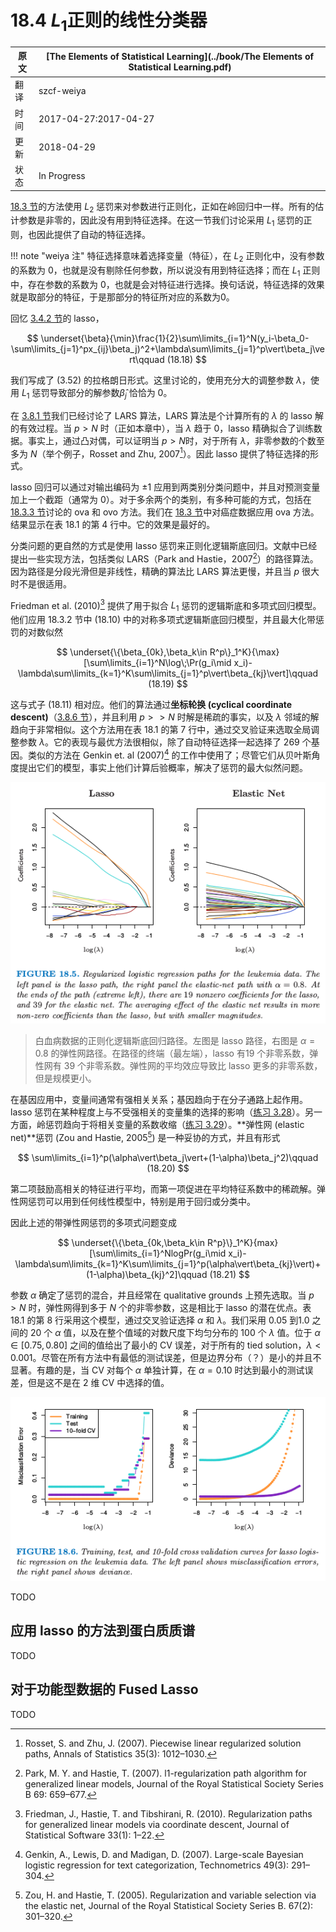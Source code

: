 # 18.4 $L_1$正则的线性分类器

| 原文   | [The Elements of Statistical Learning](../book/The Elements of Statistical Learning.pdf) |
| ---- | ---------------------------------------- |
| 翻译   | szcf-weiya                               |
| 时间   | 2017-04-27:2017-04-27                    |
|更新|2018-04-29|
|状态|In Progress|

[18.3 节](../18-High-Dimensional-Problems/18.3-Linear-Classifiers-with-Quadratic-Regularization/index.html)的方法使用 $L_2$ 惩罚来对参数进行正则化，正如在岭回归中一样。所有的估计参数是非零的，因此没有用到特征选择。在这一节我们讨论采用 $L_1$ 惩罚的正则，也因此提供了自动的特征选择。

!!! note "weiya 注"
		特征选择意味着选择变量（特征），在 $L_2$ 正则化中，没有参数的系数为 0，也就是没有剔除任何参数，所以说没有用到特征选择；而在 $L_1$ 正则中，存在参数的系数为 0，也就是会对特征进行选择。换句话说，特征选择的效果就是取部分的特征，于是那部分的特征所对应的系数为0。

回忆 [3.4.2 节](../03-Linear-Methods-for-Regression/3.4-Shrinkage-Methods/index.html)的 lasso，

$$
\underset{\beta}{\min}\frac{1}{2}\sum\limits_{i=1}^N(y_i-\beta_0-\sum\limits_{j=1}^px_{ij}\beta_j)^2+\lambda\sum\limits_{j=1}^p\vert\beta_j\vert\qquad (18.18)
$$

我们写成了 (3.52) 的拉格朗日形式。这里讨论的，使用充分大的调整参数 $\lambda$，使用 $L_1$ 惩罚导致部分的解参数$\hat\beta_j$ 恰恰为 0。

在 [3.8.1 节](../03-Linear-Methods-for-Regression/3.4-Shrinkage-Methods/index.html)我们已经讨论了 LARS 算法，LARS 算法是个计算所有的 $\lambda$ 的 lasso 解的有效过程。当 $p>N$ 时（正如本章中），当 $\lambda$ 趋于 0，lasso 精确拟合了训练数据。事实上，通过凸对偶，可以证明当 $p>N$时，对于所有 $\lambda$，非零参数的个数至多为 $N$（举个例子，Rosset and Zhu, 2007[^1]）。因此 lasso 提供了特征选择的形式。

lasso 回归可以通过对输出编码为 $\pm 1$ 应用到两类别分类问题中，并且对预测变量加上一个截距（通常为 0）。对于多余两个的类别，有多种可能的方式，包括在 [18.3.3 节](/18-High-Dimensional-Problems/18.3-Linear-Classifiers-with-Quadratic-Regularization/index.html)讨论的 ova 和 ovo 方法。我们在 [18.3 节](/18-High-Dimensional-Problems/18.3-Linear-Classifiers-with-Quadratic-Regularization/index.html)中对癌症数据应用 ova 方法。结果显示在表 18.1 的第 4 行中。它的效果是最好的。

分类问题的更自然的方式是使用 lasso 惩罚来正则化逻辑斯底回归。文献中已经提出一些实现方法，包括类似 LARS（Park and Hastie，2007[^2]）的路径算法。因为路径是分段光滑但是非线性，精确的算法比 LARS 算法更慢，并且当 $p$ 很大时不是很适用。

Friedman et al. (2010)[^3] 提供了用于拟合 $L_1$ 惩罚的逻辑斯底和多项式回归模型。他们应用 18.3.2 节中 (18.10) 中的对称多项式逻辑斯底回归模型，并且最大化带惩罚的对数似然

$$
\underset{\{\beta_{0k},\beta_k\in R^p\}_1^K}{\max}[\sum\limits_{i=1}^N\log\;\Pr(g_i\mid x_i)-\lambda\sum\limits_{k=1}^K\sum\limits_{j=1}^p\vert\beta_{kj}\vert]\qquad (18.19)
$$

这与式子 (18.11) 相对应。他们的算法通过**坐标轮换 (cyclical coordinate descent)**（[3.8.6 节](../03-Linear-Methods-for-Regression/3.8-More-on-the-Lasso-and-Related-Path-Algorithms/index.html)），并且利用 $p>>N$ 时解是稀疏的事实，以及 $\lambda$ 邻域的解趋向于非常相似。这个方法用在表 18.1 的第 7 行中，通过交叉验证来选取全局调整参数 $\lambda$。它的表现与最优方法很相似，除了自动特征选择一起选择了 269 个基因。类似的方法在 Genkin et. al (2007)[^5] 的工作中使用了；尽管它们从贝叶斯角度提出它们的模型，事实上他们计算后验概率，解决了惩罚的最大似然问题。


![](../img/18/fig18.5.png)

> 白血病数据的正则化逻辑斯底回归路径。左图是 lasso 路径，右图是 $\alpha=0.8$ 的弹性网路径。在路径的终端（最左端），lasso 有19 个非零系数，弹性网有 39 个非零系数。弹性网的平均效应导致比 lasso 更多的非零系数，但是规模更小。

在基因应用中，变量间通常有强相关关系；基因趋向于在分子通路上起作用。lasso 惩罚在某种程度上与不受强相关的变量集的选择的影响（[练习 3.28](https://github.com/szcf-weiya/ESL-CN/issues/123)）。另一方面，岭惩罚趋向于将相关变量的系数收缩（[练习 3.29](https://github.com/szcf-weiya/ESL-CN/issues/124)）。**弹性网 (elastic net)**惩罚 (Zou and Hastie, 2005[^4]) 是一种妥协的方式，并且有形式

$$
\sum\limits_{i=1}^p(\alpha\vert\beta_j\vert+(1-\alpha)\beta_j^2)\qquad (18.20)
$$

第二项鼓励高相关的特征进行平均，而第一项促进在平均特征系数中的稀疏解。弹性网惩罚可以用到任何线性模型中，特别是用于回归或分类中。

因此上述的带弹性网惩罚的多项式问题变成

$$
\underset{\{\beta_{0k,\beta_k\in R^p}\}_1^K}{max}[\sum\limits_{i=1}^NlogPr(g_i\mid x_i)-\lambda\sum\limits_{k=1}^K\sum\limits_{j=1}^p(\alpha\vert\beta_{kj}\vert)+(1-\alpha)\beta_{kj}^2]\qquad (18.21)
$$

参数 $\alpha$ 确定了惩罚的混合，并且经常在 qualitative grounds 上预先选取。当 $p>N$ 时，弹性网得到多于 $N$ 个的非零参数，这是相比于 lasso 的潜在优点。表 18.1 的第 8 行采用这个模型，通过交叉验证选择 $\alpha$ 和 $\lambda$。我们采用 0.05 到1.0 之间的 20 个 $\alpha$ 值，以及在整个值域的对数尺度下均匀分布的 100 个 $\lambda$ 值。位于 $\alpha\in [0.75,0.80]$
 之间的值给出了最小的 CV 误差，对于所有的 tied solution，$\lambda<0.001$。尽管在所有方法中有最低的测试误差，但是边界分布（？）是小的并且不显著。有趣的是，当 CV 对每个 $\alpha$ 单独计算，在 $\alpha=0.10$ 时达到最小的测试误差，但是这不是在 2 维 CV 中选择的值。

![](../img/18/fig18.6.png)

TODO

## 应用 lasso 的方法到蛋白质质谱

TODO

## 对于功能型数据的 Fused Lasso

TODO

[^1]: Rosset, S. and Zhu, J. (2007). Piecewise linear regularized solution paths, Annals of Statistics 35(3): 1012–1030.
[^2]: Park, M. Y. and Hastie, T. (2007). l1-regularization path algorithm for generalized linear models, Journal of the Royal Statistical Society Series B 69: 659–677.
[^3]: Friedman, J., Hastie, T. and Tibshirani, R. (2010). Regularization paths for generalized linear models via coordinate descent, Journal of Statistical Software 33(1): 1–22.
[^4]: Zou, H. and Hastie, T. (2005). Regularization and variable selection via the elastic net, Journal of the Royal Statistical Society Series B. 67(2): 301–320.
[^5]: Genkin, A., Lewis, D. and Madigan, D. (2007). Large-scale Bayesian logistic regression for text categorization, Technometrics 49(3): 291–304.